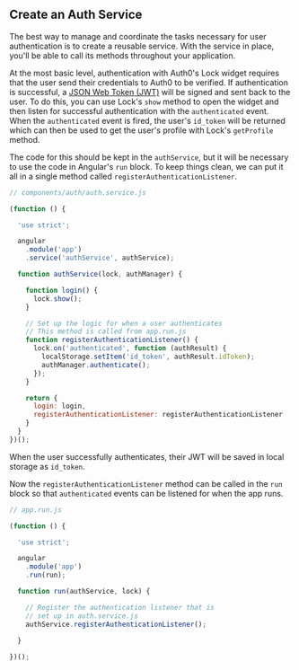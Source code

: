 ## Create an Auth Service

The best way to manage and coordinate the tasks necessary for user authentication is to create a reusable service. With the service in place, you'll be able to call its methods throughout your application.

At the most basic level, authentication with Auth0's Lock widget requires that the user send their credentials to Auth0 to be verified. If authentication is successful, a [JSON Web Token (JWT)](https://jwt.io/introduction) will be signed and sent back to the user. To do this, you can use Lock's `show` method to open the widget and then listen for successful authentication with the `authenticated` event. When the `authenticated` event is fired, the user's `id_token` will be returned which can then be used to get the user's profile with Lock's `getProfile` method.

The code for this should be kept in the `authService`, but it will be necessary to use the code in Angular's `run` block. To keep things clean, we can put it all in a single method called `registerAuthenticationListener`.

```js
// components/auth/auth.service.js

(function () {

  'use strict';

  angular
    .module('app')
    .service('authService', authService);

  function authService(lock, authManager) {

    function login() {
      lock.show();
    }

    // Set up the logic for when a user authenticates
    // This method is called from app.run.js
    function registerAuthenticationListener() {
      lock.on('authenticated', function (authResult) {
        localStorage.setItem('id_token', authResult.idToken);
        authManager.authenticate();
      });
    }

    return {
      login: login,
      registerAuthenticationListener: registerAuthenticationListener
    }
  }
})();
```

When the user successfully authenticates, their JWT will be saved in local storage as `id_token`.

Now the `registerAuthenticationListener` method can be called in the `run` block so that `authenticated` events can be listened for when the app runs.

```js
// app.run.js

(function () {

  'use strict';

  angular
    .module('app')
    .run(run);

  function run(authService, lock) {

    // Register the authentication listener that is
    // set up in auth.service.js
    authService.registerAuthenticationListener();
    
  }

})();
```